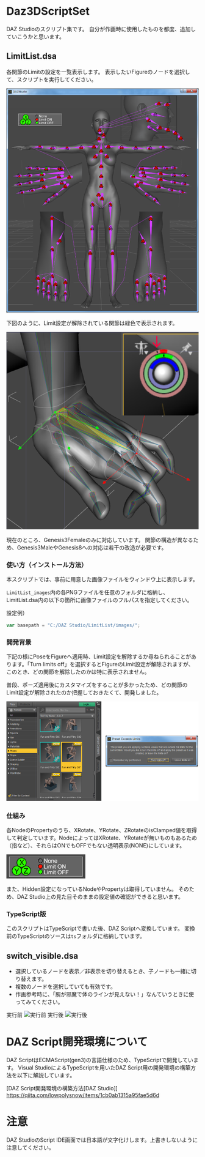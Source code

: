 # Daz3DScriptSet
DAZ Studioのスクリプト集です。
自分が作画時に使用したものを都度、追加していこうかと思います。



## LimitList.dsa

各関節のLimitの設定を一覧表示します。
表示したいFigureのノードを選択して、スクリプトを実行してください。

![実行結果](https://github.com/lowpolysnow/DAZStudioScriptSet/blob/images/LimitList_1.png "実行結果")

下図のように、Limit設定が解除されている関節は緑色で表示されます。

!["説明1"](https://github.com/lowpolysnow/DAZStudioScriptSet/blob/images/LimitList_2.png "説明1")

現在のところ、Genesis3Femaleのみに対応しています。
関節の構造が異なるため、Genesis3MaleやGenesis8への対応は若干の改造が必要です。

### 使い方（インストール方法）

本スクリプトでは、事前に用意した画像ファイルをウィンドウ上に表示します。

`LimitList_images`内の各PNGファイルを任意のフォルダに格納し、LimitList.dsa内の以下の箇所に画像ファイルのフルパスを指定してください。

設定例）

```javascript
var basepath = "C:/DAZ Studio/LimitList/images/";
```

### 開発背景

下記の様にPoseをFigureへ適用時、Limit設定を解除するか尋ねられることがあります。「Turn limits off」を選択するとFigureのLimit設定が解除されますが、このとき、どの関節を解除したのかは特に表示されません。

普段、ポーズ適用後にカスタマイズをすることが多かったため、どの関節のLimit設定が解除されたのか把握しておきたくて、開発しました。

![開発背景](https://github.com/lowpolysnow/DAZStudioScriptSet/blob/images/LimitList_3.png "開発背景")

### 仕組み

各NodeのPropertyのうち、XRotate、YRotate、ZRotateのisClamped値を取得して判定しています。NodeによってはXRotate、YRotateが無いものもあるため（指など）、それらはONでもOFFでもない透明表示(NONE)にしています。

![説明2](https://github.com/lowpolysnow/DAZStudioScriptSet/blob/images/LimitList_4.png "説明2")

また、Hidden設定になっているNodeやPropertyは取得していません。
そのため、DAZ Studio上の見た目そのままの設定値の確認ができると思います。

### TypeScript版

このスクリプトはTypeScriptで書いた後、DAZ Scriptへ変換しています。
変換前のTypeScriptのソースは`ts`フォルダに格納しています。



## switch_visible.dsa
 * 選択しているノードを表示／非表示を切り替えるとき、子ノードも一緒に切り替えます。
 * 複数のノードを選択していても有効です。
 * 作画参考時に、「腕が邪魔で体のラインが見えない！」なんていうときに使ってみてください。

実行前
![実行前](https://github.com/lowpolysnow/Daz3DScriptSet/blob/images/switch_visible_1.PNG "実行前")
実行後
![実行後](https://github.com/lowpolysnow/Daz3DScriptSet/blob/images/switch_visible_2.PNG "実行後")




# DAZ Script開発環境について
DAZ ScriptはECMAScript(gen3)の言語仕様のため、TypeScriptで開発しています。
Visual StudioによるTypeScriptを用いたDAZ Script用の開発環境の構築方法を以下に解説しています。

[DAZ Script開発環境の構築方法[DAZ Studio]]
https://qiita.com/lowpolysnow/items/1cb0ab1315a95fae5d6d




# 注意
DAZ StudioのScript IDE画面では日本語が文字化けします。上書きしないように注意してください。
